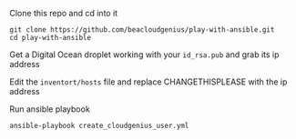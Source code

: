 Clone this repo and cd into it

    git clone https://github.com/beacloudgenius/play-with-ansible.git
    cd play-with-ansible
    
Get a Digital Ocean droplet working with your `id_rsa.pub` and grab its ip address

Edit the `inventort/hosts` file and replace CHANGETHISPLEASE with the ip address

Run ansible playbook

    ansible-playbook create_cloudgenius_user.yml
